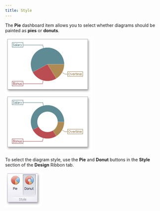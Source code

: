 ```yaml
---
title: Style
---
```

The **Pie** dashboard item allows you to select whether diagrams should be painted as **pies** or **donuts**.

![PieStyle_Pie](../../../../images/Img25671.png)![PieStyle_Donut](../../../../images/Img25672.png)

To select the diagram style, use the **Pie** and **Donut** buttons in the **Style** section of the **Design** Ribbon tab.

![Pies_Layout_Style_Ribbon](../../../../images/Img19951.png)
